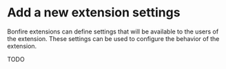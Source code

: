 # Add a new extension settings

Bonfire extensions can define settings that will be available to the users of the extension. These settings can be used to configure the behavior of the extension.

TODO